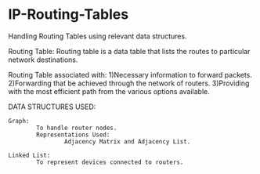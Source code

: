 # IP-Routing-Tables
Handling Routing Tables using relevant data structures.


Routing Table:
             Routing table is a data table that lists the routes to particular network destinations.
             
Routing Table associated with:
        1)Necessary information to forward packets.
        2)Forwarding that be achieved through the network of routers.
        3)Providing with the most efficient path from the various options available.
        
DATA STRUCTURES USED:

    Graph:
		    To handle router nodes.   
    		Representations Used:
              	    Adjacency Matrix and Adjacency List.

    Linked List:
		    To represent devices connected to routers.    

             
